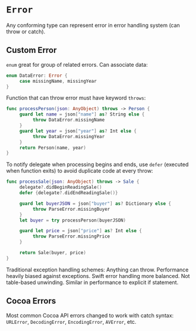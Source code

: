 # `Error`

Any conforming type can represent error in error handling system (can throw or catch).

## Custom Error

`enum` great for group of related errors. Can associate data:

```swift
enum DataError: Error {
     case missingName, missingYear
}
```

Function that can throw error must have keyword `throws`:

```swift
func processPerson(json: AnyObject) throws -> Person {
     guard let name = json["name"] as? String else {
          throw DataError.missingName
     }
     guard let year = json["year"] as? Int else {
          throw DataError.missingYear
     }
     return Person(name, year)
}
```

To notify delegate when processing begins and ends, use `defer` (executed when function exits) to avoid duplicate code at every throw:

```swift
func processSale(json: AnyObject) throws -> Sale {
     delegate?.didBeginReadingSale()
     defer {delegate?.didEndReadingSale()}

     guard let buyerJSON = json["buyer"] as? Dictionary else {
          throw ParseError.missingBuyer
     }
     let buyer = try processPerson(buyerJSON)

     guard let price = json["price"] as? Int else {
          throw ParseError.missingPrice
     }

     return Sale(buyer, price)
}
```

Traditional exception handling schemes: Anything can throw. Performance heavily biased against exceptions. Swift error handling more balanced. Not table-based unwinding. Similar in performance to explicit if statement.

## Cocoa Errors

Most common Cocoa API errors changed to work with catch syntax: `URLError`, `DecodingError`, `EncodingError`, `AVError`, etc.
